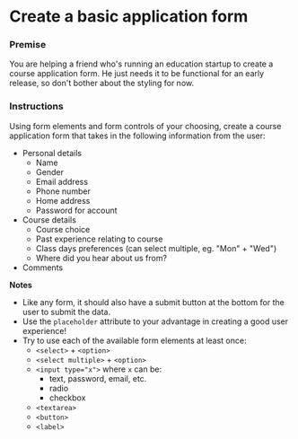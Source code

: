 # Create a basic application form

### Premise

You are helping a friend who's running an education startup to create a course application form. He just needs it to be functional for an early release, so don't bother about the styling for now.

### Instructions

Using form elements and form controls of your choosing, create a course application form that takes in the following information from the user:

- Personal details
    - Name
    - Gender
    - Email address
    - Phone number
    - Home address
    - Password for account
- Course details
    - Course choice
    - Past experience relating to course
    - Class days preferences (can select multiple, eg. "Mon" + "Wed")
    - Where did you hear about us from?
- Comments

__Notes__

- Like any form, it should also have a submit button at the bottom for the user to submit the data.
- Use the `placeholder` attribute to your advantage in creating a good user experience!
- Try to use each of the available form elements at least once:
    - `<select>` + `<option>`
    - `<select multiple>` + `<option>`
    - `<input type="x">` where `x` can be:
        - text, password, email, etc.
        - radio
        - checkbox
    - `<textarea>`
    - `<button>`
    - `<label>`
